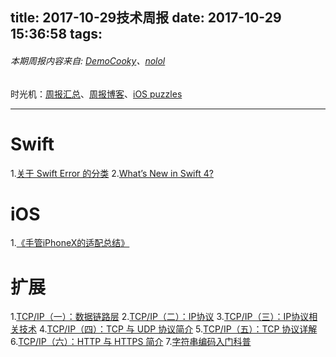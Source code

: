 title: 2017-10-29技术周报
date: 2017-10-29 15:36:58
tags:
---

###### 本期周报内容来自: [DemoCooky](https://github.com/DemoCooky)、[nolol](https://github.com/nolol)
时光机：[周报汇总](https://github.com/BaiduHiDeviOS/iOS-Tech-Weekly)、[周报博客](http://baiduhidevios.github.io/)、[iOS puzzles](https://github.com/BaiduHiDeviOS/iOS-puzzles)

---

# Swift
1.[关于 Swift Error 的分类](https://onevcat.com/2017/10/swift-error-category/)
2.[What’s New in Swift 4?](http://www.jianshu.com/p/3bedf1de5cb3)

# iOS

1.[《手管iPhoneX的适配总结》](http://mp.weixin.qq.com/s/kOEW_aeo__uv4V9xbkWVvA)

# 扩展

1.[TCP/IP（一）：数据链路层](http://www.jianshu.com/p/f16d7f3c8d5f)
2.[TCP/IP（二）：IP协议](http://www.jianshu.com/p/9cb5cf1864da)
3.[TCP/IP（三）：IP协议相关技术](http://www.jianshu.com/p/f0d5a8ee9f17)
4.[TCP/IP（四）：TCP 与 UDP 协议简介](http://www.jianshu.com/p/dc456cf57e06)
5.[TCP/IP（五）：TCP 协议详解](http://www.jianshu.com/p/d9edbba4035b)
6.[TCP/IP（六）：HTTP 与 HTTPS 简介](http://www.jianshu.com/p/6e7521041e92)
7.[字符串编码入门科普](http://www.jianshu.com/p/6ecd5ae12809)






